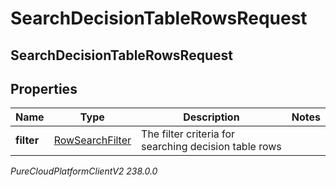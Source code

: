 # SearchDecisionTableRowsRequest

## SearchDecisionTableRowsRequest

## Properties

|Name | Type | Description | Notes|
|------------ | ------------- | ------------- | -------------|
| **filter** | [RowSearchFilter](RowSearchFilter) | The filter criteria for searching decision table rows | |



_PureCloudPlatformClientV2 238.0.0_
